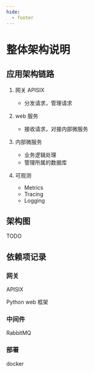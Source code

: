 ```yaml
---
hide:
  - footer
---
```



# 整体架构说明


## 应用架构链路

1. 网关 APISIX

     - 分发请求，管理请求

2. web 服务

     - 接收请求，对接内部微服务

3. 内部微服务

     - 业务逻辑处理
     - 管理所属的数据库

4. 可观测
   
     - Metrics
     - Tracing
     - Logging


## 架构图

TODO

## 依赖项记录

### 网关
  
APISIX

Python web 框架

### 中间件

RabbitMQ

### 部署

docker


